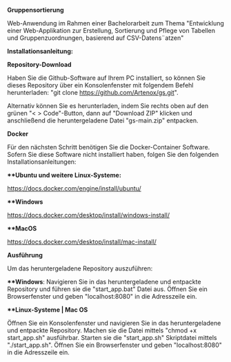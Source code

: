 __Gruppensortierung__

Web-Anwendung im Rahmen einer Bachelorarbeit zum Thema
"Entwicklung einer Web-Applikation zur Erstellung,
Sortierung und Pflege von Tabellen und
Gruppenzuordnungen, basierend auf CSV-Datens¨atzen"

__Installationsanleitung:__

__Repository-Download__

Haben Sie die Github-Software auf Ihrem PC installiert, so können Sie dieses Repository über
ein Konsolenfenster mit folgendem Befehl herunterladen: "git clone https://github.com/Artenox/gs.git".

Alternativ können Sie es herunterladen, indem Sie rechts oben auf den grünen "< > Code"-Button, dann auf "Download ZIP" klicken
und anschließend die heruntergeladene Datei "gs-main.zip" entpacken.

__Docker__

Für den nächsten Schritt benötigen Sie die Docker-Container Software.
Sofern Sie diese Software nicht installiert haben, folgen Sie den folgenden Installationsanleitungen:

__**Ubuntu und weitere Linux-Systeme:__

https://docs.docker.com/engine/install/ubuntu/

__**Windows__

https://docs.docker.com/desktop/install/windows-install/

__**MacOS__

https://docs.docker.com/desktop/install/mac-install/

__Ausführung__

Um das heruntergeladene Repository auszuführen:

__**Windows__: 
Navigieren Sie in das heruntergeladene und entpackte Repository und führen sie die "start_app.bat" Datei aus.
Öffnen Sie ein Browserfenster und geben "localhost:8080" in die Adresszeile ein.

__**Linux-Systeme | Mac OS__

Öffnen Sie ein Konsolenfenster und navigieren Sie in das heruntergeladene und entpackte Repository.
Machen sie die Datei mittels "chmod +x start_app.sh" ausführbar.
Starten sie die "start_app.sh" Skriptdatei mittels "./start_app.sh".
Öffnen Sie ein Browserfenster und geben "localhost:8080" in die Adresszeile ein.
